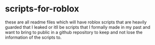 # scripts-for-roblox
these are all readme files which will have roblox scripts that are heavily guarded that I leaked or itll be scripts that I formally made in my past and want to bring to public in a github repository to keep and not lose the information of the scripts to.
